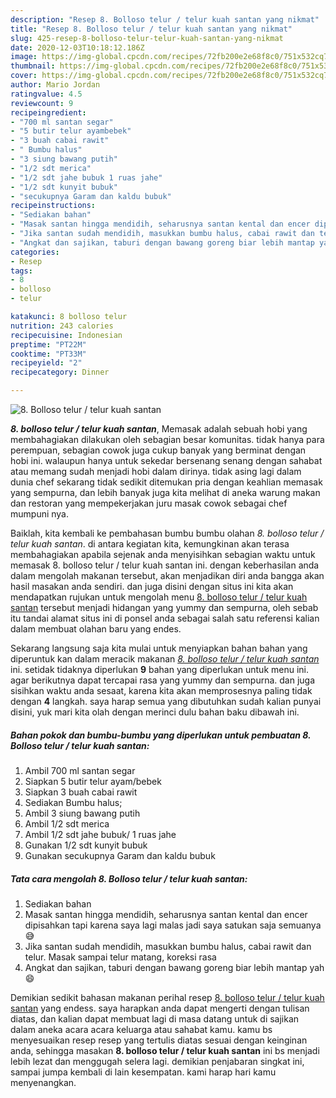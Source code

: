 ```yaml
---
description: "Resep 8. Bolloso telur / telur kuah santan yang nikmat"
title: "Resep 8. Bolloso telur / telur kuah santan yang nikmat"
slug: 425-resep-8-bolloso-telur-telur-kuah-santan-yang-nikmat
date: 2020-12-03T10:18:12.186Z
image: https://img-global.cpcdn.com/recipes/72fb200e2e68f8c0/751x532cq70/8-bolloso-telur-telur-kuah-santan-foto-resep-utama.jpg
thumbnail: https://img-global.cpcdn.com/recipes/72fb200e2e68f8c0/751x532cq70/8-bolloso-telur-telur-kuah-santan-foto-resep-utama.jpg
cover: https://img-global.cpcdn.com/recipes/72fb200e2e68f8c0/751x532cq70/8-bolloso-telur-telur-kuah-santan-foto-resep-utama.jpg
author: Mario Jordan
ratingvalue: 4.5
reviewcount: 9
recipeingredient:
- "700 ml santan segar"
- "5 butir telur ayambebek"
- "3 buah cabai rawit"
- " Bumbu halus"
- "3 siung bawang putih"
- "1/2 sdt merica"
- "1/2 sdt jahe bubuk 1 ruas jahe"
- "1/2 sdt kunyit bubuk"
- "secukupnya Garam dan kaldu bubuk"
recipeinstructions:
- "Sediakan bahan"
- "Masak santan hingga mendidih, seharusnya santan kental dan encer dipisahkan tapi karena saya lagi malas jadi saya satukan saja semuanya😅"
- "Jika santan sudah mendidih, masukkan bumbu halus, cabai rawit dan telur. Masak sampai telur matang, koreksi rasa"
- "Angkat dan sajikan, taburi dengan bawang goreng biar lebih mantap yah 😄"
categories:
- Resep
tags:
- 8
- bolloso
- telur

katakunci: 8 bolloso telur 
nutrition: 243 calories
recipecuisine: Indonesian
preptime: "PT22M"
cooktime: "PT33M"
recipeyield: "2"
recipecategory: Dinner

---
```



![8. Bolloso telur / telur kuah santan](https://img-global.cpcdn.com/recipes/72fb200e2e68f8c0/751x532cq70/8-bolloso-telur-telur-kuah-santan-foto-resep-utama.jpg)

<b><i>8. bolloso telur / telur kuah santan</i></b>, Memasak adalah sebuah hobi yang membahagiakan dilakukan oleh sebagian besar komunitas. tidak hanya para perempuan, sebagian cowok juga cukup banyak yang berminat dengan hobi ini. walaupun hanya untuk sekedar bersenang senang dengan sahabat atau memang sudah menjadi hobi dalam dirinya. tidak asing lagi dalam dunia chef sekarang tidak sedikit ditemukan pria dengan keahlian memasak yang sempurna, dan lebih banyak juga kita melihat di aneka warung makan dan restoran yang mempekerjakan juru masak cowok sebagai chef mumpuni nya.

Baiklah, kita kembali ke pembahasan bumbu bumbu olahan <i>8. bolloso telur / telur kuah santan</i>. di antara kegiatan kita, kemungkinan akan terasa membahagiakan apabila sejenak anda menyisihkan sebagian waktu untuk memasak 8. bolloso telur / telur kuah santan ini. dengan keberhasilan anda dalam mengolah makanan tersebut, akan menjadikan diri anda bangga akan hasil masakan anda sendiri. dan juga disini dengan situs ini kita akan mendapatkan rujukan untuk mengolah menu <u>8. bolloso telur / telur kuah santan</u> tersebut menjadi hidangan yang yummy dan sempurna, oleh sebab itu tandai alamat situs ini di ponsel anda sebagai salah satu referensi kalian dalam membuat olahan baru yang endes.




Sekarang langsung saja kita mulai untuk menyiapkan bahan bahan yang diperuntuk kan dalam meracik makanan <u><i>8. bolloso telur / telur kuah santan</i></u> ini. setidak tidaknya diperlukan <b>9</b> bahan yang diperlukan untuk menu ini. agar berikutnya dapat tercapai rasa yang yummy dan sempurna. dan juga sisihkan waktu anda sesaat, karena kita akan memprosesnya paling tidak dengan <b>4</b> langkah. saya harap semua yang dibutuhkan sudah kalian punyai disini, yuk mari kita olah dengan merinci dulu bahan baku dibawah ini.

<!--inarticleads1-->

##### Bahan pokok dan bumbu-bumbu yang diperlukan untuk pembuatan 8. Bolloso telur / telur kuah santan:

1. Ambil 700 ml santan segar
1. Siapkan 5 butir telur ayam/bebek
1. Siapkan 3 buah cabai rawit
1. Sediakan  Bumbu halus;
1. Ambil 3 siung bawang putih
1. Ambil 1/2 sdt merica
1. Ambil 1/2 sdt jahe bubuk/ 1 ruas jahe
1. Gunakan 1/2 sdt kunyit bubuk
1. Gunakan secukupnya Garam dan kaldu bubuk




<!--inarticleads2-->

##### Tata cara mengolah 8. Bolloso telur / telur kuah santan:

1. Sediakan bahan
1. Masak santan hingga mendidih, seharusnya santan kental dan encer dipisahkan tapi karena saya lagi malas jadi saya satukan saja semuanya😅
1. Jika santan sudah mendidih, masukkan bumbu halus, cabai rawit dan telur. Masak sampai telur matang, koreksi rasa
1. Angkat dan sajikan, taburi dengan bawang goreng biar lebih mantap yah 😄




Demikian sedikit bahasan makanan perihal resep <u>8. bolloso telur / telur kuah santan</u> yang endess. saya harapkan anda dapat mengerti dengan tulisan diatas, dan kalian dapat membuat lagi di masa datang untuk di sajikan dalam aneka acara acara keluarga atau sahabat kamu. kamu bs menyesuaikan resep resep yang tertulis diatas sesuai dengan keinginan anda, sehingga masakan <b>8. bolloso telur / telur kuah santan</b> ini bs menjadi lebih lezat dan menggugah selera lagi. demikian penjabaran singkat ini, sampai jumpa kembali di lain kesempatan. kami harap hari kamu menyenangkan.
